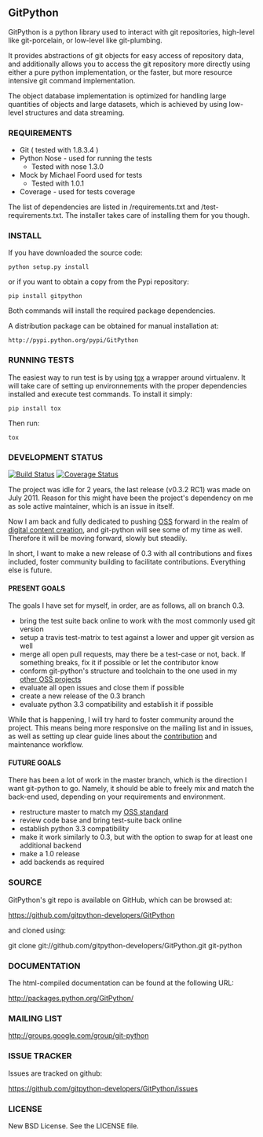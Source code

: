 ## GitPython

GitPython is a python library used to interact with git repositories, high-level like git-porcelain, or low-level like git-plumbing.

It provides abstractions of git objects for easy access of repository data, and additionally allows you to access the git repository more directly using either a pure python implementation, or the faster, but more resource intensive git command implementation.

The object database implementation is optimized for handling large quantities of objects and large datasets, which is achieved by using low-level structures and data streaming.

### REQUIREMENTS

* Git ( tested with 1.8.3.4 )
* Python Nose - used for running the tests
    -  Tested with nose 1.3.0
* Mock by Michael Foord used for tests
    - Tested with 1.0.1
* Coverage - used for tests coverage

The list of dependencies are listed in /requirements.txt and /test-requirements.txt. The installer takes care of installing them for you though.

### INSTALL

If you have downloaded the source code:

    python setup.py install

or if you want to obtain a copy from the Pypi repository:

    pip install gitpython

Both commands will install the required package dependencies.

A distribution package can be obtained for manual installation at:

    http://pypi.python.org/pypi/GitPython

### RUNNING TESTS

The easiest way to run test is by using [tox](https://pypi.python.org/pypi/tox) a wrapper around virtualenv. It will take care of setting up environnements with the proper dependencies installed and execute test commands. To install it simply:

    pip install tox

Then run:

    tox

### DEVELOPMENT STATUS

[![Build Status](https://travis-ci.org/gitpython-developers/GitPython.svg?branch=0.3)](https://travis-ci.org/gitpython-developers/GitPython)
[![Coverage Status](https://coveralls.io/repos/gitpython-developers/GitPython/badge.png)](https://coveralls.io/r/gitpython-developers/GitPython)

The project was idle for 2 years, the last release (v0.3.2 RC1) was made on July 2011. Reason for this might have been the project's dependency on me as sole active maintainer, which is an issue in itself.

Now I am back and fully dedicated to pushing [OSS](https://github.com/Byron/bcore) forward in the realm of [digital content creation](http://gooseberry.blender.org/), and git-python will see some of my time as well. Therefore it will be moving forward, slowly but steadily.

In short, I want to make a new release of 0.3 with all contributions and fixes included, foster community building to facilitate contributions. Everything else is future.

#### PRESENT GOALS

The goals I have set for myself, in order, are as follows, all on branch 0.3.

* bring the test suite back online to work with the most commonly used git version
* setup a travis test-matrix to test against a lower and upper git version as well
* merge all open pull requests, may there be a test-case or not, back. If something breaks, fix it if possible or let the contributor know
* conform git-python's structure and toolchain to the one used in my [other OSS projects](https://github.com/Byron/bcore)
* evaluate all open issues and close them if possible
* create a new release of the 0.3 branch
* evaluate python 3.3 compatibility and establish it if possible

While that is happening, I will try hard to foster community around the project. This means being more responsive on the mailing list and in issues, as well as setting up clear guide lines about the [contribution](http://rfc.zeromq.org/spec:22) and maintenance workflow.

#### FUTURE GOALS

There has been a lot of work in the master branch, which is the direction I want git-python to go. Namely, it should be able to freely mix and match the back-end used, depending on your requirements and environment.

* restructure master to match my [OSS standard](https://github.com/Byron/bcore)
* review code base and bring test-suite back online
* establish python 3.3 compatibility
* make it work similarly to 0.3, but with the option to swap for at least one additional backend
* make a 1.0 release
* add backends as required

### SOURCE


GitPython's git repo is available on GitHub, which can be browsed at:

https://github.com/gitpython-developers/GitPython

and cloned using:

git clone git://github.com/gitpython-developers/GitPython.git git-python


### DOCUMENTATION

The html-compiled documentation can be found at the following URL:

http://packages.python.org/GitPython/

### MAILING LIST

http://groups.google.com/group/git-python

### ISSUE TRACKER

Issues are tracked on github:

https://github.com/gitpython-developers/GitPython/issues

### LICENSE

New BSD License.  See the LICENSE file.
